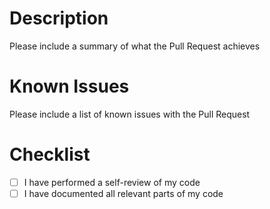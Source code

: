 # Description

Please include a summary of what the Pull Request achieves

# Known Issues

Please include a list of known issues with the Pull Request

# Checklist

-   [ ] I have performed a self-review of my code
-   [ ] I have documented all relevant parts of my code
